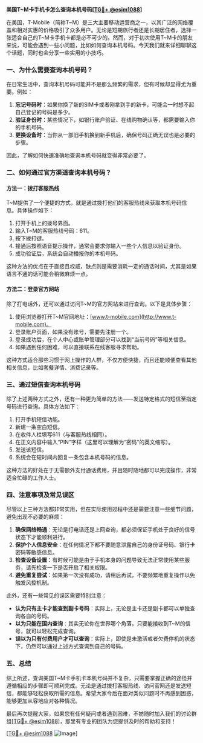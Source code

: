 **美国T~M卡手机卡怎么查询本机号码[[TG💪+ @esim1088](https://t.me/s/esim1088)]**

在美国，T-Mobile（简称T~M）是三大主要移动运营商之一，以其广泛的网络覆盖和相对实惠的价格吸引了众多用户。无论是短期旅行者还是长期居住者，选择一张适合自己的T~M卡手机卡都是必不可少的。然而，对于初次使用T~M卡的朋友来说，可能会遇到一些小问题，比如如何查询本机号码。今天我们就来详细聊聊这个话题，同时也会分享一些实用的小技巧。

### 一、为什么需要查询本机号码？

在日常生活中，查询本机号码可能并不是那么频繁的需求，但有时候却显得尤为重要。例如：

1. **忘记号码时**：如果你换了新的SIM卡或者刚拿到手的新卡，可能会一时想不起自己登记的号码是多少。
2. **验证身份时**：某些情况下，如银行账户验证、在线购物确认等，都需要输入你的手机号码。
3. **更换设备时**：当你从一部旧手机换到新手机后，确保号码正确无误也是必要的步骤。

因此，了解如何快速准确地查询本机号码就变得非常必要了。

### 二、如何通过官方渠道查询本机号码？

#### 方法一：拨打客服热线

T~M提供了一个便捷的方式，就是通过拨打他们的客服热线来获取本机号码信息。具体操作如下：

1. 打开手机上的拨号界面。
2. 输入T~M的客服热线号码：611。
3. 按下拨打键。
4. 接通后按照语音提示操作，通常会要求你输入一些个人信息以验证身份。
5. 成功验证后，系统会自动播报你的本机号码。

这种方法的优点在于直接且权威，缺点则是需要消耗一定的通话时间，尤其是如果语言不通的话可能会稍微麻烦一点。

#### 方法二：登录官方网站

除了打电话外，还可以通过访问T~M的官方网站来进行查询。以下是具体步骤：

1. 使用浏览器打开T~M官网地址：[www.t-mobile.com](http://www.t-mobile.com)。
2. 登录账户页面，如果没有账号，需要先注册一个。
3. 登录成功后，在个人中心或账单管理部分可以找到“当前号码”等相关信息。
4. 如果遇到任何困难，可以直接联系在线客服寻求帮助。

这种方式适合那些习惯于网上操作的人群，不仅方便快捷，而且还能顺便查看其他相关信息，比如套餐详情、消费记录等。

### 三、通过短信查询本机号码

除了上述两种方式之外，还有一种更为简单的方法——发送特定格式的短信至指定号码进行查询。具体方法如下：

1. 打开手机短信功能。
2. 新建一条空白短信。
3. 在收件人栏填写611（与客服热线相同）。
4. 在正文内容中输入“PIN”字样（这里可以理解为“密码”的英文缩写）。
5. 发送该短信。
6. 系统会在短时间内回复一条包含本机号码的信息。

这种方法的好处在于无需额外支付通话费用，并且随时随地都可以完成操作，非常适合忙碌的工作人士。

### 四、注意事项及常见误区

尽管以上三种方法都非常实用，但在实际使用过程中还是需要注意一些细节问题，避免出现不必要的麻烦：

1. **确保网络畅通**：无论是打电话还是上网查询，都必须保证手机处于良好的信号状态下才能顺利进行。
2. **保护个人信息安全**：在任何情况下都不要随意泄露自己的身份证号码、银行卡密码等敏感信息。
3. **检查设备设置**：有时候可能是由于手机本身的问题导致无法正常使用某些服务，请先检查一下是否开启了相关权限。
4. **避免重复尝试**：如果第一次没有成功，请稍后再试，不要频繁地重复操作以免触发风控机制。

此外，还有一些常见的误区需要特别注意：

- **认为只有主卡才能查到副卡号码**：实际上，无论是主卡还是副卡都可以单独查询各自的号码。
- **以为只能在国内查询**：其实无论你在世界哪个角落，只要能接收到T~M的信号，就可以轻松完成查询。
- **误以为只有付费用户才可以查询**：实际上，即使是未激活或者欠费停机的状态下，仍然可以通过上述方式查询到自己的号码。

### 五、总结

综上所述，查询美国T~M卡手机卡本机号码并不复杂，只需要掌握正确的途径并遵循相应的步骤即可顺利完成。无论是通过拨打客服热线、访问官网还是发送短信，都能够轻松获取所需的信息。希望大家今后在面对类似问题时不再感到困惑，能够更加从容地应对各种情况。

最后再次提醒大家，如果您有任何疑问或者遇到困难，不妨随时加入我们的讨论群组[[TG💪+ @esim1088](https://t.me/s/esim1088)]，那里有专业的团队为您提供及时的帮助和支持！

[[TG💪+ @esim1088](https://t.me/s/esim1088) ![Image](https://i.postimg.cc/4NQfJmqS/Snipaste-2025-05-13-00-14-12.png)]